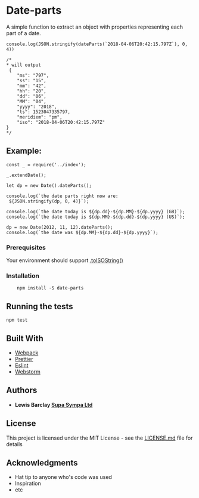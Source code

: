 # Date-parts

A simple function to extract an object with properties representing each part of a date.

```
console.log(JSON.stringify(dateParts(`2018-04-06T20:42:15.797Z`), 0, 4))

/*
* will output
 {
    "ms": "797",
    "ss": "15",
    "mm": "42",
    "hh": "20",
    "dd": "06",
    "MM": "04",
    "yyyy": "2018",
    "ts": 1523047335797,
    "meridiem": "pm",
    "iso": "2018-04-06T20:42:15.797Z"
}
*/
```

## Example:
```
const _ = require('../index');

_.extendDate();

let dp = new Date().dateParts();

console.log(`the date parts right now are:
 ${JSON.stringify(dp, 0, 4)}`);

console.log(`the date today is ${dp.dd}-${dp.MM}-${dp.yyyy} (GB)`);
console.log(`the date today is ${dp.MM}-${dp.dd}-${dp.yyyy} (US)`);

dp = new Date(2012, 11, 12).dateParts();
console.log(`the date was ${dp.MM}-${dp.dd}-${dp.yyyy}`);
```

### Prerequisites
Your environment should support [.toISOString()](https://developer.mozilla.org/en-US/docs/Web/JavaScript/Reference/Global_Objects/Date/toISOString)


### Installation

```
    npm install -S date-parts
```

## Running the tests
    npm test

## Built With

* [Webpack](https://webpack.js.org/)
* [Prettier](https://prettier.io)
* [Eslint](https://eslint.org)
* [Webstorm](https://www.jetbrains.com/webstorm/)

## Authors

* **Lewis Barclay [Supa Sympa Ltd](http://supasympa.com)**

## License

This project is licensed under the MIT License - see the [LICENSE.md](LICENSE.md) file for details

## Acknowledgments

* Hat tip to anyone who's code was used
* Inspiration
* etc
